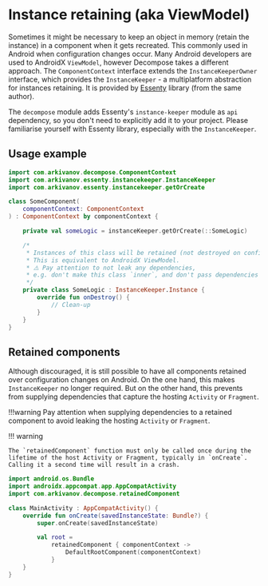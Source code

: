 # Instance retaining (aka ViewModel)

Sometimes it might be necessary to keep an object in memory (retain the instance) in a component when it gets recreated. This commonly used in Android when configuration changes occur. Many Android developers are used to AndroidX `ViewModel`, however Decompose takes a different approach. The `ComponentContext` interface extends the `InstanceKeeperOwner` interface, which provides the `InstanceKeeper` - a multiplatform abstraction for instances retaining. It is provided by [Essenty](https://github.com/arkivanov/Essenty) library (from the same author).

The `decompose` module adds Essenty's `instance-keeper` module as `api` dependency, so you don't need to explicitly add it to your project. Please familiarise yourself with Essenty library, especially with the `InstanceKeeper`.

## Usage example

```kotlin
import com.arkivanov.decompose.ComponentContext
import com.arkivanov.essenty.instancekeeper.InstanceKeeper
import com.arkivanov.essenty.instancekeeper.getOrCreate

class SomeComponent(
    componentContext: ComponentContext
) : ComponentContext by componentContext {

    private val someLogic = instanceKeeper.getOrCreate(::SomeLogic)

    /*
     * Instances of this class will be retained (not destroyed on configuration changes).
     * This is equivalent to AndroidX ViewModel.
     * ⚠️ Pay attention to not leak any dependencies, 
     * e.g. don't make this class `inner`, and don't pass dependencies like Activity Context into it.
     */
    private class SomeLogic : InstanceKeeper.Instance {
        override fun onDestroy() {
            // Clean-up
        }
    }
}
```

## Retained components

Although discouraged, it is still possible to have all components retained over configuration changes on Android. On the one hand, this makes `InstanceKeeper` no longer required. But on the other hand, this prevents from supplying dependencies that capture the hosting `Activity` or `Fragment`.

!!!warning
    Pay attention when supplying dependencies to a retained component to avoid leaking the hosting `Activity` or `Fragment`.

!!! warning

    The `retainedComponent` function must only be called once during the lifetime of the host Activity or Fragment, typically in `onCreate`. Calling it a second time will result in a crash.

```kotlin
import android.os.Bundle
import androidx.appcompat.app.AppCompatActivity
import com.arkivanov.decompose.retainedComponent

class MainActivity : AppCompatActivity() {
    override fun onCreate(savedInstanceState: Bundle?) {
        super.onCreate(savedInstanceState)

        val root =
            retainedComponent { componentContext ->
                DefaultRootComponent(componentContext)
            }
    }
}
```
